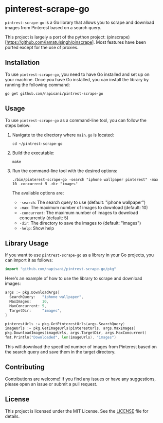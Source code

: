# pinterest-scrape-go

`pintrest-scrape-go` is a Go library that allows you to scrape and download images from Pinterest based on a search query.

This project is largely a port of the python project: (pinscrape)[https://github.com/iamatulsingh/pinscrape].
Most features have been ported except for the use of proxies.

## Installation

To use `pintrest-scrape-go`, you need to have Go installed and set up on your machine. Once you have Go installed, you can install the library by running the following command:

```
go get github.com/napisani/pintrest-scrape-go
```

## Usage

To use `pintrest-scrape-go` as a command-line tool, you can follow the steps below:

1. Navigate to the directory where `main.go` is located:

   ```
   cd ~/pintrest-scrape-go 
   ```

2. Build the executable:

   ```
   make
   ```

3. Run the command-line tool with the desired options:

   ```
   ./bin/pinterest-scrape-go -search "iphone wallpaper pinterest" -max 10 -concurrent 5 -dir "images"
   ```

   The available options are:

   - `-search`: The search query to use (default: "iphone wallpaper")
   - `-max`: The maximum number of images to download (default: 10)
   - `-concurrent`: The maximum number of images to download concurrently (default: 5)
   - `-dir`: The directory to save the images to (default: "images")
   - `-help`: Show help

## Library Usage

If you want to use `pintrest-scrape-go` as a library in your Go projects, you can import it as follows:

```go
import "github.com/napisani/pintrest-scrape-go/pkg"
```

Here's an example of how to use the library to scrape and download images:

```go
args := pkg.DownloadArgs{
  SearchQuery:   "iphone wallpaper",
  MaxImages:     10,
  MaxConcurrent: 5,
  TargetDir:     "images",
}

pinterestUrls := pkg.GetPinterestUrls(args.SearchQuery)
imageUrls := pkg.GetImageUrls(pinterestUrls, args.MaxImages)
pkg.DownloadImages(imageUrls, args.TargetDir, args.MaxConcurrent)
fmt.Println("Downloaded", len(imageUrls), "images")
```

This will download the specified number of images from Pinterest based on the search query and save them in the target directory.

## Contributing

Contributions are welcome! If you find any issues or have any suggestions, please open an issue or submit a pull request.

## License

This project is licensed under the MIT License. See the [LICENSE](LICENSE) file for details.


